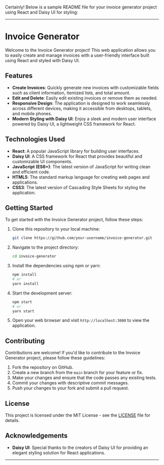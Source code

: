 Certainly! Below is a sample README file for your invoice generator project using React and Daisy UI for styling:

---

# Invoice Generator

Welcome to the Invoice Generator project! This web application allows you to easily create and manage invoices with a user-friendly interface built using React and styled with Daisy UI.

## Features

- **Create Invoices**: Quickly generate new invoices with customizable fields such as client information, itemized lists, and total amount.
- **Edit and Delete**: Easily edit existing invoices or remove them as needed.
- **Responsive Design**: The application is designed to work seamlessly across different devices, making it accessible from desktops, tablets, and mobile phones.
- **Modern Styling with Daisy UI**: Enjoy a sleek and modern user interface powered by Daisy UI, a lightweight CSS framework for React.

## Technologies Used

- **React**: A popular JavaScript library for building user interfaces.
- **Daisy UI**: A CSS framework for React that provides beautiful and customizable UI components.
- **JavaScript (ES6+)**: The latest version of JavaScript for writing clean and efficient code.
- **HTML5**: The standard markup language for creating web pages and applications.
- **CSS3**: The latest version of Cascading Style Sheets for styling the application.

## Getting Started

To get started with the Invoice Generator project, follow these steps:

1. Clone this repository to your local machine:

   ```bash
   git clone https://github.com/your-username/invoice-generator.git
   ```

2. Navigate to the project directory:

   ```bash
   cd invoice-generator
   ```

3. Install the dependencies using npm or yarn:

   ```bash
   npm install
   # or
   yarn install
   ```

4. Start the development server:

   ```bash
   npm start
   # or
   yarn start
   ```

5. Open your web browser and visit `http://localhost:3000` to view the application.

## Contributing

Contributions are welcome! If you'd like to contribute to the Invoice Generator project, please follow these guidelines:

1. Fork the repository on GitHub.
2. Create a new branch from the `main` branch for your feature or fix.
3. Make your changes and ensure that the code passes any existing tests.
4. Commit your changes with descriptive commit messages.
5. Push your changes to your fork and submit a pull request.

## License

This project is licensed under the MIT License - see the [LICENSE](LICENSE) file for details.

## Acknowledgements

- **Daisy UI**: Special thanks to the creators of Daisy UI for providing an elegant styling solution for React applications.

---
